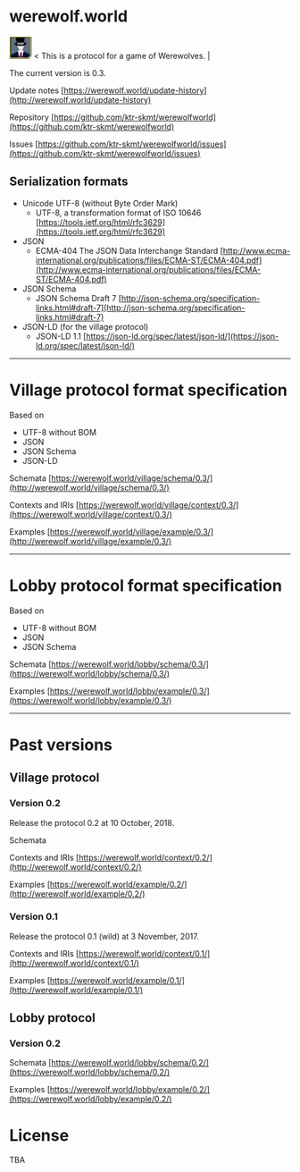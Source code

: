 # werewolf.world

<img src="image/0.1/master.jpg" alt="master" title="master"> &lt; This is a protocol for a game of Werewolves. &#124;

The current version is 0.3.

Update notes [https://werewolf.world/update-history](http://werewolf.world/update-history)

Repository [https://github.com/ktr-skmt/werewolfworld](https://github.com/ktr-skmt/werewolfworld)

Issues [https://github.com/ktr-skmt/werewolfworld/issues](https://github.com/ktr-skmt/werewolfworld/issues)

## Serialization formats

* Unicode UTF-8 (without Byte Order Mark)
  - UTF-8, a transformation format of ISO 10646 [https://tools.ietf.org/html/rfc3629](https://tools.ietf.org/html/rfc3629)
* JSON
  - ECMA-404 The JSON Data Interchange Standard [http://www.ecma-international.org/publications/files/ECMA-ST/ECMA-404.pdf](http://www.ecma-international.org/publications/files/ECMA-ST/ECMA-404.pdf)
* JSON Schema
  - JSON Schema Draft 7 [http://json-schema.org/specification-links.html#draft-7](http://json-schema.org/specification-links.html#draft-7)
* JSON-LD (for the village protocol)
  - JSON-LD 1.1 [https://json-ld.org/spec/latest/json-ld/](https://json-ld.org/spec/latest/json-ld/)

---

# Village protocol format specification

Based on 

* UTF-8 without BOM
* JSON
* JSON Schema
* JSON-LD

Schemata [https://werewolf.world/village/schema/0.3/](http://werewolf.world/village/schema/0.3/)

Contexts and IRIs [https://werewolf.world/village/context/0.3/](https://werewolf.world/village/context/0.3/)

Examples [https://werewolf.world/village/example/0.3/](http://werewolf.world/village/example/0.3/)

---

# Lobby protocol format specification

Based on 

* UTF-8 without BOM
* JSON
* JSON Schema

Schemata [https://werewolf.world/lobby/schema/0.3/](https://werewolf.world/lobby/schema/0.3/)

Examples [https://werewolf.world/lobby/example/0.3/](https://werewolf.world/lobby/example/0.3/)

---

# Past versions

## Village protocol

### Version 0.2

Release the protocol 0.2 at 10 October, 2018.

Schemata

Contexts and IRIs [https://werewolf.world/context/0.2/](http://werewolf.world/context/0.2/)

Examples [https://werewolf.world/example/0.2/](http://werewolf.world/example/0.2/)

### Version 0.1

Release the protocol 0.1 (wild) at 3 November, 2017.

Contexts and IRIs [https://werewolf.world/context/0.1/](http://werewolf.world/context/0.1/)

Examples [https://werewolf.world/example/0.1/](http://werewolf.world/example/0.1/)

## Lobby protocol

### Version 0.2

Schemata [https://werewolf.world/lobby/schema/0.2/](https://werewolf.world/lobby/schema/0.2/)

Examples [https://werewolf.world/lobby/example/0.2/](https://werewolf.world/lobby/example/0.2/)

# License

TBA
